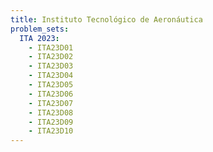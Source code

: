 ```yaml
---
title: Instituto Tecnológico de Aeronáutica
problem_sets:
  ITA 2023:
    - ITA23D01
    - ITA23D02
    - ITA23D03
    - ITA23D04
    - ITA23D05
    - ITA23D06
    - ITA23D07
    - ITA23D08
    - ITA23D09
    - ITA23D10
---
```

